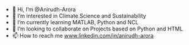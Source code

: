 - 👋 Hi, I’m @Anirudh-Arora
- 👀 I’m interested in Climate Science and Sustainability 
- 🌱 I’m currently learning MATLAB, Python and NCL
- 💞️ I’m looking to collaborate on Projects based on Python and HTML
- 📫 How to reach me www.linkedin.com/in/anirudh-arora

<!---
Anirudh-Arora/Anirudh-Arora is a ✨ special ✨ repository because its `README.md` (this file) appears on your GitHub profile.
You can click the Preview link to take a look at your changes.
--->
